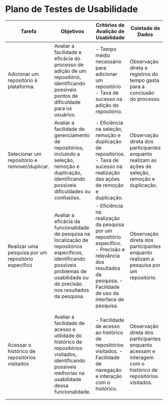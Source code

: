 # Plano de Testes de Usabilidade

| Tarefa | Objetivos | Critérios de Avalição de Usabilidade | Coletade de Dados | Análise dos Resultados | Recomendações |
|--- |--- |--- |--- |--- |--- |
| Adicionar um repositório à plataforma. | Avaliar a facilidade e eficácia do processo de adição de um repositório, identificando possíveis pontos de dificuldade para os usuários. | - Tempo médio necessário para adicionar um repositório      - Taxa de sucesso na adição do repositório. | Observação direta e registros do tempo gasta para a conclusão do processo. | - Análise do tempo médio gasto pelos participantes na conclusão da tarefa. - Cálculo da taxa de sucesso na adição do repositório. | Sugestões para a melhoria da aplicação. |
| Selecionar um repositório e remover/duplicar. | Avaliar a facilidade de gerenciamento de repositórios, incluindo a seleção, remoção e duplicação, identificando possíveis dificuldades ou confusões. | - Eficiência na seleção, remoção e duplicação de repositórios. - Taxa de sucesso na realização das ações de remoção e duplicação. | Observação direta dos participantes enquanto realizam as ações de seleção, remoção e duplicação. | Análise da eficiência na realização das ações de gerenciamento de repositórios. | Sugestões para a melhoria da aplicação. |
| Realizar uma pesquisa por um repositório específico | Avaliar a eficácia da funcionalidade de pesquisa na localização de repositórios específicos, identificando possíveis problemas de usabilidade ou de precisão nos resultados da pesquisa. | - Eficiência na realização da pesquisa por um repositório específico. - Precisão e relevância dos resultados da pesquisa. - Facilidade de uso da interface de pesquisa. | Observação direta dos participantes enquanto realizam a pesquisa por um repositório.| - Análise da eficiência na realização da pesquisa e no tempo gasto pelos participantes - Avaliação da precisão e relevância dos resultados da pesquisa. | Sugestões para a melhoria da aplicação. |
| Acessar o histórico de repositórios visitados | Avaliar a facilidade de acesso e utilidade do histórico de repositórios visitados, identificando possíveis melhorias na usabilidade dessa funcionalidade. | - Facilidade de acesso ao histórico de repositórios visitados. - Facilidade de navegação e interação com o histórico. | Observação direta dos participantes enquanto acessam e interagem com o histórico de repositórios visitados. | - Avaliação da facilidade de acesso e utilidade do histórico de repositórios visitados. - Identificação de possíveis pontos de confusão ou dificuldade na interação com o histórico. | Sugestões para a melhoria da aplicação. |
